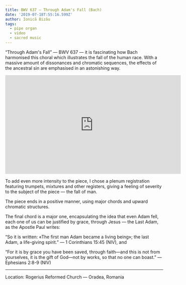 ```yaml
---
title: BWV 637 — Through Adam's Fall (Bach)
date: '2019-07-18T:55:16.599Z'
author: Ionică Bizău
tags:
  - pipe organ
  - video
  - sacred music
---
```


“Through Adam's Fall” — BWV 637 — it is fascinating how Bach harmonised this choral which illustrates the fall of the human race. With a massive amount of dissonances and chromatic sequences, the effects of the ancestral sin are emphasised in an astonishing way.

<iframe width="560" height="315" src="https://www.youtube.com/embed/kUyolJFpIoA" frameborder="0" allow="accelerometer; autoplay; encrypted-media; gyroscope; picture-in-picture" allowfullscreen></iframe>

To add even more intensity to the piece, I chose a plenum registration featuring trumpets, mixtures and other registers, giving a feeling of severity to the subject of the piece — the fall of man.

The piece ends in a positive manner, using major chords and upward chromatic structures.

The final chord is a major one, encapsulating the idea that even Adam fell, each one of us can be justified by grace, through Jesus — the Last Adam, as the Apostle Paul writes:

“So it is written: «The first man Adam became a living being»; the last Adam, a life-giving spirit.” — 1 Corinthians 15:45 (NIV), and

“For it is by grace you have been saved, through faith—and this is not from yourselves, it is the gift of God—not by works, so that no one can boast.” — Ephesians 2:8-9 (NIV)

* * *

Location: Rogerius Reformed Church — Oradea, Romania
